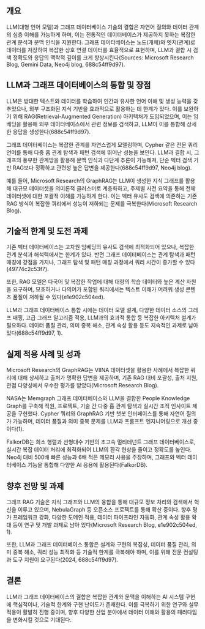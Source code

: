 ## 개요
LLM(대형 언어 모델)과 그래프 데이터베이스 기술의 결합은 자연어 질의와 데이터 관계의 심층 이해를 가능하게 하며, 이는 전통적인 데이터베이스가 제공하지 못하는 복잡한 관계 분석과 문맥 인식을 지원한다. 그래프 데이터베이스는 노드(개체)와 엣지(관계)로 데이터를 저장하여 복잡한 상호 연결 데이터를 효율적으로 표현하며, LLM과 결합 시 검색 정확도와 응답의 맥락적 깊이를 크게 향상시킨다(Sources: Microsoft Research Blog, Gemini Data, Neo4j blog, 688c54ff9d97).

## LLM과 그래프 데이터베이스의 통합 및 장점
LLM은 방대한 텍스트와 데이터를 학습하여 인간과 유사한 언어 이해 및 생성 능력을 갖추었으나, 외부 구조화된 지식 기반을 효과적으로 활용하는 데 한계가 있다. 이를 보완하기 위해 RAG(Retrieval-Augmented Generation) 아키텍처가 도입되었으며, 이는 임베딩을 활용해 외부 데이터베이스에서 관련 정보를 검색하고, LLM이 이를 통합해 상세한 응답을 생성한다(688c54ff9d97).

그래프 데이터베이스는 복잡한 관계를 자연스럽게 모델링하며, Cypher 같은 전문 쿼리 언어를 통해 다중 홉 관계 탐색과 패턴 검색에 뛰어난 성능을 보인다. LLM과 결합 시, 그래프의 풍부한 관계망을 활용해 문맥 인식과 다단계 추론이 가능해져, 단순 벡터 검색 기반 RAG보다 정확하고 관련성 높은 답변을 제공한다(688c54ff9d97, Neo4j blog).

예를 들어, Microsoft Research의 GraphRAG는 LLM이 생성한 지식 그래프를 활용해 대규모 데이터셋을 의미론적 클러스터로 계층화하고, 주제별 사전 요약을 통해 전체 데이터셋에 대한 포괄적 이해를 가능하게 한다. 이는 벡터 유사도 검색에 의존하는 기존 RAG 방식이 복잡한 쿼리에서 성능이 저하되는 문제를 극복한다(Microsoft Research Blog).

## 기술적 한계 및 도전 과제
기존 벡터 데이터베이스는 고차원 임베딩의 유사도 검색에 최적화되어 있으나, 복잡한 관계 분석과 해석력에서는 한계가 있다. 반면 그래프 데이터베이스는 관계 탐색과 패턴 매칭에 강점을 가지나, 그래프 탐색 및 패턴 매칭 과정에서 쿼리 시간이 증가할 수 있다(49774c2c53f7).

또한, RAG 모델은 다국어 및 복잡한 작업에 대해 대량의 학습 데이터와 높은 계산 자원을 요구하며, 모호하거나 다의어가 포함된 쿼리에서는 텍스트 이해가 어려워 생성 콘텐츠 품질이 저하될 수 있다(e1e902c504ed).

LLM과 그래프 데이터베이스 통합 시에는 데이터 모델 설계, 다양한 데이터 소스의 그래프 매핑, 고급 그래프 알고리즘 적용, LLM과의 효과적 통합 등 복잡한 아키텍처 설계가 필요하다. 데이터 품질 관리, 의미 중복 해소, 관계 속성 활용 등도 지속적인 과제로 남아 있다(688c54ff9d97, 1).

## 실제 적용 사례 및 성과
Microsoft Research의 GraphRAG는 VIINA 데이터셋을 활용한 사례에서 복잡한 쿼리에 대해 상세하고 출처가 명확한 답변을 제공하며, 기존 RAG 대비 포괄성, 출처 지원, 관점 다양성에서 우수한 평가를 받았다(Microsoft Research Blog).

NASA는 Memgraph 그래프 데이터베이스와 LLM을 결합한 People Knowledge Graph를 구축해 직원, 프로젝트, 기술 간 다중 홉 관계 탐색과 실시간 조직 인사이트 제공을 구현했다. Cypher 쿼리와 GraphRAG 기반 챗봇 인터페이스를 통해 자연어 질의가 가능하며, 데이터 품질과 의미 중복 문제를 LLM과 프롬프트 엔지니어링으로 개선 중이다(1).

FalkorDB는 희소 행렬과 선형대수 기반의 초고속 멀티테넌트 그래프 데이터베이스로, 실시간 복잡 데이터 처리에 최적화되어 LLM의 환각 현상을 줄이고 정확도를 높인다. Neo4j 대비 500배 빠른 성능과 6배 적은 메모리 사용을 주장하며, 그래프와 벡터 데이터베이스 기능을 통합해 다양한 AI 응용에 활용된다(FalkorDB).

## 향후 전망 및 과제
그래프 RAG 기술은 지식 그래프와 LLM의 융합을 통해 대규모 정보 처리와 검색에서 혁신을 이루고 있으며, NebulaGraph 등 오픈소스 프로젝트를 통해 확산 중이다. 향후 평가 프레임워크 강화, 다양한 도메인 적용, 데이터 파이프라인 자동화, 관계 속성 활용 확대 등이 연구 및 개발 과제로 남아 있다(Microsoft Research Blog, e1e902c504ed, 1).

또한, LLM과 그래프 데이터베이스 통합은 설계와 구현의 복잡성, 데이터 품질 관리, 의미 중복 해소, 쿼리 성능 최적화 등 기술적 한계를 극복해야 하며, 이를 위해 전문 컨설팅과 도구 지원이 요구된다(2024, 688c54ff9d97).

## 결론
LLM과 그래프 데이터베이스의 결합은 복잡한 관계와 문맥을 이해하는 AI 시스템 구현에 핵심적이나, 기술적 한계와 구현 난이도가 존재한다. 이를 극복하기 위한 연구와 실무 적용이 활발히 진행 중이며, 향후 다양한 산업 분야에서 데이터 이해와 활용의 패러다임을 변화시킬 것으로 기대된다.